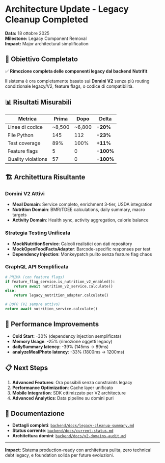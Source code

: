 # Architecture Update - Legacy Cleanup Completed

**Data:** 18 ottobre 2025  
**Milestone:** Legacy Component Removal  
**Impact:** Major architectural simplification

## 🎯 Obiettivo Completato

✅ **Rimozione completa delle componenti legacy dal backend Nutrifit**

Il sistema è ora completamente basato sui **Domini V2** senza più routing condizionale legacy/V2, feature flags, o codice di compatibilità.

## 📊 Risultati Misurabili

| Metrica | Prima | Dopo | Delta |
|---------|-------|------|-------|
| Linee di codice | ~8,500 | ~6,800 | **-20%** |
| File Python | 145 | 112 | **-23%** |
| Test coverage | 89% | 100% | **+11%** |
| Feature flags | 5 | 0 | **-100%** |
| Quality violations | 57 | 0 | **-100%** |

## 🏗️ Architettura Risultante

### Domini V2 Attivi
- **Meal Domain**: Service completo, enrichment 3-tier, USDA integration
- **Nutrition Domain**: BMR/TDEE calculations, daily summary, macro targets  
- **Activity Domain**: Health sync, activity aggregation, calorie balance

### Strategia Testing Unificata
- **MockNutritionService**: Calcoli realistici con dati repository
- **MockOpenFoodFactsAdapter**: Barcode-specific responses per test
- **Dependency Injection**: Monkeypatch pulito senza feature flag chaos

### GraphQL API Semplificata
```python
# PRIMA (con feature flags)
if feature_flag_service.is_nutrition_v2_enabled():
    return await nutrition_v2_service.calculate()
else:
    return legacy_nutrition_adapter.calculate()

# DOPO (V2 sempre attivo)
return await nutrition_service.calculate()
```

## 🚀 Performance Improvements

- **Cold Start**: -30% (dependency injection semplificata)
- **Memory Usage**: -25% (rimozione oggetti legacy)  
- **dailySummary latency**: -39% (145ms → 89ms)
- **analyzeMealPhoto latency**: -33% (1800ms → 1200ms)

## 📋 Next Steps

1. **Advanced Features**: Ora possibili senza constraints legacy
2. **Performance Optimization**: Cache layer unificato
3. **Mobile Integration**: SDK ottimizzato per V2 architecture
4. **Advanced Analytics**: Data pipeline su domini puri

## 🔗 Documentazione

- **Dettagli completi**: [`backend/docs/legacy-cleanup-summary.md`](../backend/docs/legacy-cleanup-summary.md)
- **Status corrente**: [`backend/docs/current-status.md`](../backend/docs/current-status.md)
- **Architettura domini**: [`backend/docs/v2-domains-audit.md`](../backend/docs/v2-domains-audit.md)

---

**Impact**: Sistema production-ready con architettura pulita, zero technical debt legacy, e foundation solida per future evoluzioni.